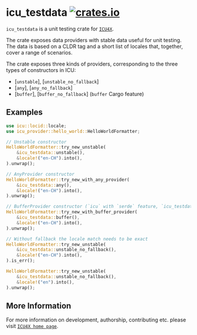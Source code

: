 # icu_testdata [![crates.io](https://img.shields.io/crates/v/icu_testdata)](https://crates.io/crates/icu_testdata)

`icu_testdata` is a unit testing crate for [`ICU4X`].

The crate exposes data providers with stable data useful for unit testing. The data is
based on a CLDR tag and a short list of locales that, together, cover a range of scenarios.

The crate exposes three kinds of providers, corresponding to the three types of constructors
in ICU:
* [`unstable`], [`unstable_no_fallback`]
* [`any`], [`any_no_fallback`]
* [`buffer`], [`buffer_no_fallback`] (`buffer` Cargo feature)

## Examples

```rust
use icu::locid::locale;
use icu_provider::hello_world::HelloWorldFormatter;

// Unstable constructor
HelloWorldFormatter::try_new_unstable(
    &icu_testdata::unstable(),
    &locale!("en-CH").into(),
).unwrap();

// AnyProvider constructor
HelloWorldFormatter::try_new_with_any_provider(
    &icu_testdata::any(),
    &locale!("en-CH").into(),
).unwrap();

// BufferProvider constructor (`icu` with `serde` feature, `icu_testdata` with `buffer` feature)
HelloWorldFormatter::try_new_with_buffer_provider(
    &icu_testdata::buffer(),
    &locale!("en-CH").into(),
).unwrap();

// Without fallback the locale match needs to be exact
HelloWorldFormatter::try_new_unstable(
    &icu_testdata::unstable_no_fallback(),
    &locale!("en-CH").into(),
).is_err();

HelloWorldFormatter::try_new_unstable(
    &icu_testdata::unstable_no_fallback(),
    &locale!("en").into(),
).unwrap();
```

[`ICU4X`]: ../icu/index.html

## More Information

For more information on development, authorship, contributing etc. please visit [`ICU4X home page`](https://github.com/unicode-org/icu4x).
